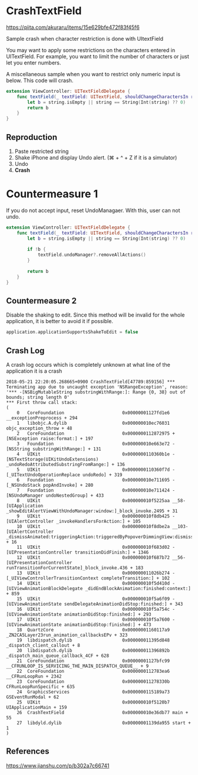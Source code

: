 # CrashTextField
https://qiita.com/akuraru/items/15e629bfe472f83f45f6

Sample crash when character restriction is done with UItextField

You may want to apply some restrictions on the characters entered in UITextField. For example, you want to limit the number of characters or just let you enter numbers.

A miscellaneous sample when you want to restrict only numeric input is below. This code will crash.

```swift
extension ViewController: UITextFieldDelegate {
    func textField(_ textField: UITextField, shouldChangeCharactersIn range: NSRange, replacementString string: String) -> Bool {
        let b = string.isEmpty || string == String(Int(string) ?? 0)
        return b
    }
}
```

## Reproduction

1. Paste restricted string
2. Shake iPhone and display Undo alert. (⌘ + ^ + Z if it is a simulator)
3. Undo
4. **Crash**

# Countermeasure 1
If you do not accept input, reset UndoManagaer. With this, user can not undo.

```swift:ViewController.swift
extension ViewController: UITextFieldDelegate {
    func textField(_ textField: UITextField, shouldChangeCharactersIn range: NSRange, replacementString string: String) -> Bool {
        let b = string.isEmpty || string == String(Int(string) ?? 0)
        
        if !b {
            textField.undoManager?.removeAllActions()
        }
        
        return b
    }
}
```

## Countermeasure 2
Disable the shaking to edit. Since this method will be invalid for the whole application, it is better to avoid it if possible.

```swift:AppDelegate.swift
application.applicationSupportsShakeToEdit = false
```

## Crash Log
A crash log occurs which is completely unknown at what line of the application it is a crash

```
2018-05-21 22:20:05.268665+0900 CrashTextField[47789:859156] *** Terminating app due to uncaught exception 'NSRangeException', reason: '*** -[NSBigMutableString substringWithRange:]: Range {0, 38} out of bounds; string length 0'
*** First throw call stack:
(
	0   CoreFoundation                      0x00000001127fd1e6 __exceptionPreprocess + 294
	1   libobjc.A.dylib                     0x000000010ec76031 objc_exception_throw + 48
	2   CoreFoundation                      0x0000000112872975 +[NSException raise:format:] + 197
	3   Foundation                          0x000000010e663e72 -[NSString substringWithRange:] + 131
	4   UIKit                               0x0000000110360b1e -[NSTextStorage(UIKitUndoExtensions) _undoRedoAttributedSubstringFromRange:] + 136
	5   UIKit                               0x0000000110360f7d -[_UITextUndoOperationReplace undoRedo] + 319
	6   Foundation                          0x000000010e711695 -[_NSUndoStack popAndInvoke] + 280
	7   Foundation                          0x000000010e711424 -[NSUndoManager undoNestedGroup] + 433
	8   UIKit                               0x000000010f5225aa __58-[UIApplication _showEditAlertViewWithUndoManager:window:]_block_invoke.2495 + 31
	9   UIKit                               0x000000010f8db425 -[UIAlertController _invokeHandlersForAction:] + 105
	10  UIKit                               0x000000010f8dbe2a __103-[UIAlertController _dismissAnimated:triggeringAction:triggeredByPopoverDimmingView:dismissCompletion:]_block_invoke.461 + 16
	11  UIKit                               0x000000010f683d02 -[UIPresentationController transitionDidFinish:] + 1346
	12  UIKit                               0x000000010f687b72 __56-[UIPresentationController runTransitionForCurrentState]_block_invoke.436 + 183
	13  UIKit                               0x000000011026b274 -[_UIViewControllerTransitionContext completeTransition:] + 102
	14  UIKit                               0x000000010f5d410d -[UIViewAnimationBlockDelegate _didEndBlockAnimation:finished:context:] + 859
	15  UIKit                               0x000000010f5a6f09 -[UIViewAnimationState sendDelegateAnimationDidStop:finished:] + 343
	16  UIKit                               0x000000010f5a754c -[UIViewAnimationState animationDidStop:finished:] + 293
	17  UIKit                               0x000000010f5a7600 -[UIViewAnimationState animationDidStop:finished:] + 473
	18  QuartzCore                          0x00000001160117a9 _ZN2CA5Layer23run_animation_callbacksEPv + 323
	19  libdispatch.dylib                   0x000000011395d848 _dispatch_client_callout + 8
	20  libdispatch.dylib                   0x000000011396892b _dispatch_main_queue_callback_4CF + 628
	21  CoreFoundation                      0x00000001127bfc99 __CFRUNLOOP_IS_SERVICING_THE_MAIN_DISPATCH_QUEUE__ + 9
	22  CoreFoundation                      0x0000000112783ea6 __CFRunLoopRun + 2342
	23  CoreFoundation                      0x000000011278330b CFRunLoopRunSpecific + 635
	24  GraphicsServices                    0x0000000115189a73 GSEventRunModal + 62
	25  UIKit                               0x000000010f5120b7 UIApplicationMain + 159
	26  CrashTextField                      0x000000010e36db77 main + 55
	27  libdyld.dylib                       0x00000001139da955 start + 1
)
```

## References
https://www.jianshu.com/p/b302a7c66741

